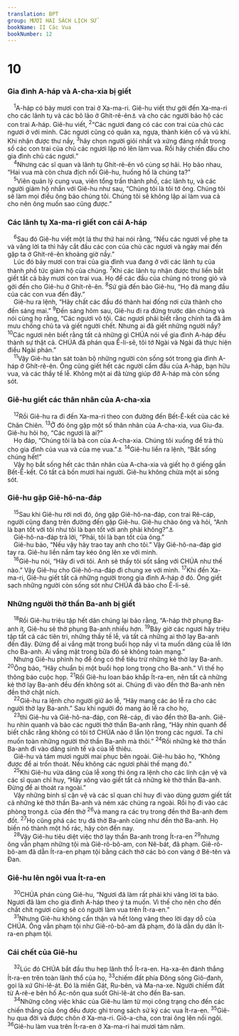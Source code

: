 ```yaml
---
translation: BPT
group: MƯƠI HAI SÁCH LỊCH SỬ
bookName: II Các Vua 
bookNumber: 12
---
```


<div class="title"><h1>10</h1><h3>Gia đình A-háp và A-cha-xia bị giết</h3></div>
<span class="verse 2vua_10_1"> <sup>1</sup>A-háp có bảy mươi con trai ở Xa-ma-ri. Giê-hu viết thư gởi đến Xa-ma-ri cho các lãnh tụ và các bô lão ở Ghít-rê-ên<a data-toggle="tooltip" data-placement="bottom" title="Bản cổ Hi-lạp và bản La-tinh ghi, “các lãnh tụ của thành phố (Xa-ma-ri).”">⚓</a> và cho các người bảo hộ các con trai A-háp. Giê-hu viết,</span>
<span class="verse 2vua_10_2"><sup>2</sup>“Các ngươi đang có các con trai của chủ các ngươi ở với mình. Các ngươi cũng có quân xa, ngựa, thành kiên cố và vũ khí. Khi nhận được thư nầy,</span>
<span class="verse 2vua_10_3"><sup>3</sup>hãy chọn người giỏi nhất và xứng đáng nhất trong số các con trai của chủ các ngươi lập nó lên làm vua. Rồi hãy chiến đấu cho gia đình chủ các ngươi.”<br/></span>
<span class="verse 2vua_10_4"> <sup>4</sup>Nhưng các sĩ quan và lãnh tụ Ghít-rê-ên vô cùng sợ hãi. Họ bảo nhau, “Hai vua mà còn chưa địch nổi Giê-hu, huống hồ là chúng ta?”<br/></span>
<span class="verse 2vua_10_5"> <sup>5</sup>Viên quản lý cung vua, viên tổng trấn thành phố, các lãnh tụ, và các người giám hộ nhắn với Giê-hu như sau, “Chúng tôi là tôi tớ ông. Chúng tôi sẽ làm mọi điều ông bảo chúng tôi. Chúng tôi sẽ không lập ai làm vua cả cho nên ông muốn sao cũng được.”<br/></span>
<div class="title"><h3>Các lãnh tụ Xa-ma-ri giết con cái A-háp</h3></div>
<span class="verse 2vua_10_6"> <sup>6</sup>Sau đó Giê-hu viết một lá thư thứ hai nói rằng, “Nếu các ngươi về phe ta và vâng lời ta thì hãy cắt đầu các con của chủ các ngươi và ngày mai đến gặp ta ở Ghít-rê-ên khoảng giờ nầy.”<br/> Lúc đó bảy mươi con trai của gia đình vua đang ở với các lãnh tụ của thành phố tức giám hộ của chúng.</span>
<span class="verse 2vua_10_7"><sup>7</sup>Khi các lãnh tụ nhận được thư liền bắt giết tất cả bảy mươi con trai vua. Họ để các đầu của chúng nó trong giỏ và gởi đến cho Giê-hu ở Ghít-rê-ên.</span>
<span class="verse 2vua_10_8"><sup>8</sup>Sứ giả đến bảo Giê-hu, “Họ đã mang đầu của các con vua đến đây.”<br/> Giê-hu ra lệnh, “Hãy chất các đầu đó thành hai đống nơi cửa thành cho đến sáng mai.”</span>
<span class="verse 2vua_10_9"><sup>9</sup>Đến sáng hôm sau, Giê-hu đi ra đứng trước dân chúng và nói cùng họ rằng, “Các ngươi vô tội. Các ngươi phải biết rằng chính ta đã âm mưu chống chủ ta và giết người chết. Nhưng ai đã giết những người nầy?</span>
<span class="verse 2vua_10_10"><sup>10</sup>Các ngươi nên biết rằng tất cả những gì CHÚA nói về gia đình A-háp đều thành sự thật cả. CHÚA đã phán qua Ê-li-sê, tôi tớ Ngài và Ngài đã thực hiện điều Ngài phán.”<br/></span>
<span class="verse 2vua_10_11"> <sup>11</sup>Vậy Giê-hu tàn sát toàn bộ những người còn sống sót trong gia đình A-háp ở Ghít-rê-ên. Ông cũng giết hết các người cầm đầu của A-háp, bạn hữu vua, và các thầy tế lễ. Không một ai đã từng giúp đỡ A-háp mà còn sống sót.<br/></span>
<div class="title"><h3>Giê-hu giết các thân nhân của A-cha-xia</h3></div>
<span class="verse 2vua_10_12"> <sup>12</sup>Rồi Giê-hu ra đi đến Xa-ma-ri theo con đường đến Bết-Ê-kết của các kẻ Chăn Chiên.</span>
<span class="verse 2vua_10_13"><sup>13</sup>Ở đó ông gặp một số thân nhân của A-cha-xia, vua Giu-đa. Giê-hu hỏi họ, “Các ngươi là ai?”<br/> Họ đáp, “Chúng tôi là bà con của A-cha-xia. Chúng tôi xuống để trả thù cho gia đình của vua và của mẹ vua.”<a data-toggle="tooltip" data-placement="bottom" title="Hay “chào thăm gia đình vua và mẹ vua.”">⚓</a></span>
<span class="verse 2vua_10_14"><sup>14</sup>Giê-hu liền ra lệnh, “Bắt sống chúng hết!”<br/> Vậy họ bắt sống hết các thân nhân của A-cha-xia và giết họ ở giếng gần Bết-Ê-kết. Có tất cả bốn mươi hai người. Giê-hu không chừa một ai sống sót.<br/></span>
<div class="title"><h3>Giê-hu gặp Giê-hô-na-đáp</h3></div>
<span class="verse 2vua_10_15"> <sup>15</sup>Sau khi Giê-hu rời nơi đó, ông gặp Giê-hô-na-đáp, con trai Rê-cáp, người cũng đang trên đường đến gặp Giê-hu. Giê-hu chào ông và hỏi, “Anh là bạn tốt với tôi như tôi là bạn tốt với anh phải không?”<a data-toggle="tooltip" data-placement="bottom" title="Nguyên văn, “Lòng của anh có thành thật với tôi không? Lòng tôi rất thành thật với lòng anh.”">⚓</a><br/> Giê-hô-na-đáp trả lời, “Phải, tôi là bạn tốt của ông.”<br/> Giê-hu bảo, “Nếu vậy hãy trao tay anh cho tôi.” Vậy Giê-hô-na-đáp giơ tay ra. Giê-hu liền nắm tay kéo ông lên xe với mình.<br/></span>
<span class="verse 2vua_10_16"> <sup>16</sup>Giê-hu nói, “Hãy đi với tôi. Anh sẽ thấy tôi sốt sắng với CHÚA như thế nào.” Vậy Giê-hu cho Giê-hô-na-đáp đi chung xe với mình.</span>
<span class="verse 2vua_10_17"><sup>17</sup>Khi đến Xa-ma-ri, Giê-hu giết tất cả những người trong gia đình A-háp ở đó. Ông giết sạch những người còn sống sót như CHÚA đã bảo cho Ê-li-sê.<br/></span>
<div class="title"><h3>Những người thờ thần Ba-anh bị giết</h3></div>
<span class="verse 2vua_10_18"> <sup>18</sup>Rồi Giê-hu triệu tập hết dân chúng lại bảo rằng, “A-háp thờ phụng Ba-anh ít, Giê-hu sẽ thờ phụng Ba-anh nhiều hơn.</span>
<span class="verse 2vua_10_19"><sup>19</sup>Bây giờ các ngươi hãy triệu tập tất cả các tiên tri, những thầy tế lễ, và tất cả những ai thờ lạy Ba-anh đến đây. Đừng để ai vắng mặt trong buổi họp nầy vì ta muốn dâng của lễ lớn cho Ba-anh. Ai vắng mặt trong bữa đó sẽ không toàn mạng.”<br/> Nhưng Giê-hu phỉnh họ để ông có thể tiêu trừ những kẻ thờ lạy Ba-anh.</span>
<span class="verse 2vua_10_20"><sup>20</sup>Ông bảo, “Hãy chuẩn bị một buổi họp long trọng cho Ba-anh.” Vì thế họ thông báo cuộc họp.</span>
<span class="verse 2vua_10_21"><sup>21</sup>Rồi Giê-hu loan báo khắp Ít-ra-en, nên tất cả những kẻ thờ lạy Ba-anh đều đến không sót ai. Chúng đi vào đền thờ Ba-anh nên đền thờ chật ních.<br/></span>
<span class="verse 2vua_10_22"> <sup>22</sup>Giê-hu ra lệnh cho người giữ áo lễ, “Hãy mang các áo lễ ra cho các người thờ lạy Ba-anh.” Sau khi người đó mang áo lễ ra cho họ,<br/></span>
<span class="verse 2vua_10_23"> <sup>23</sup>thì Giê-hu và Giê-hô-na-đáp, con Rê-cáp, đi vào đền thờ Ba-anh. Giê-hu nhìn quanh và bảo các người thờ thần Ba-anh rằng, “Hãy nhìn quanh để biết chắc rằng không có tôi tớ CHÚA nào ở lẫn lộn trong các ngươi. Ta chỉ muốn toàn những người thờ thần Ba-anh mà thôi.”</span>
<span class="verse 2vua_10_24"><sup>24</sup>Rồi những kẻ thờ thần Ba-anh đi vào dâng sinh tế và của lễ thiêu.<br/> Giê-hu và tám mươi người mai phục bên ngoài. Giê-hu bảo họ, “Không được để ai trốn thoát. Nếu không các ngươi phải thế mạng đó.”<br/></span>
<span class="verse 2vua_10_25"> <sup>25</sup>Khi Giê-hu vừa dâng của lễ xong thì ông ra lệnh cho các lính cận vệ và các sĩ quan chỉ huy, “Hãy xông vào giết tất cả những kẻ thờ thần Ba-anh. Đừng để ai thoát ra ngoài.”<br/> Vậy những binh sĩ cận vệ và các sĩ quan chỉ huy đi vào dùng gươm giết tất cả những kẻ thờ thần Ba-anh và ném xác chúng ra ngoài. Rồi họ đi vào các phòng trong<a data-toggle="tooltip" data-placement="bottom" title="Nguyên văn, “thành của đền thờ Ba-anh.”">⚓</a> của đền thờ</span>
<span class="verse 2vua_10_26"><sup>26</sup>và mang ra các trụ trong đền thờ Ba-anh đem đốt.</span>
<span class="verse 2vua_10_27"><sup>27</sup>Họ cũng phá các trụ đá thờ Ba-anh cũng như đền thờ Ba-anh. Họ biến nó thành một hố rác, hãy còn đến nay.<br/></span>
<span class="verse 2vua_10_28"> <sup>28</sup>Vậy Giê-hu tiêu diệt việc thờ lạy thần Ba-anh trong Ít-ra-en</span>
<span class="verse 2vua_10_29"><sup>29</sup>nhưng ông vẫn phạm những tội mà Giê-rô-bô-am, con Nê-bát, đã phạm. Giê-rô-bô-am đã dẫn Ít-ra-en phạm tội bằng cách thờ các bò con vàng ở Bê-tên và Đan.<br/></span>
<div class="title"><h3>Giê-hu lên ngôi vua Ít-ra-en</h3></div>
<span class="verse 2vua_10_30"> <sup>30</sup>CHÚA phán cùng Giê-hu, “Ngươi đã làm rất phải khi vâng lời ta bảo. Ngươi đã làm cho gia đình A-háp theo ý ta muốn. Vì thế cho nên cho đến chắt chít ngươi cũng sẽ có người làm vua trên Ít-ra-en.”<br/></span>
<span class="verse 2vua_10_31"> <sup>31</sup>Nhưng Giê-hu không cẩn thận và hết lòng vâng theo lời dạy dỗ của CHÚA. Ông vẫn phạm tội như Giê-rô-bô-am đã phạm, đó là dẫn dụ dân Ít-ra-en phạm tội.<br/></span>
<div class="title"><h3>Cái chết của Giê-hu</h3></div>
<span class="verse 2vua_10_32"> <sup>32</sup>Lúc đó CHÚA bắt đầu thu hẹp lãnh thổ Ít-ra-en. Ha-xa-ên đánh thắng Ít-ra-en trên toàn lãnh thổ của họ,</span>
<span class="verse 2vua_10_33"><sup>33</sup>chiếm đất phía Đông sông Giô-đanh, gọi là xứ Ghi-lê-át. Đó là miền Gát, Ru-bên, và Ma-na-xe. Người chiếm đất từ A-rê-e bên hố Ạc-nôn qua suốt Ghi-lê-át cho đến Ba-san.<br/></span>
<span class="verse 2vua_10_34"> <sup>34</sup>Những công việc khác của Giê-hu làm từ mọi công trạng cho đến các chiến thắng của ông đều được ghi trong sách sử ký các vua Ít-ra-en.</span>
<span class="verse 2vua_10_35"><sup>35</sup>Giê-hu qua đời và được chôn ở Xa-ma-ri. Giô-a-cha, con trai ông lên nối ngôi.</span>
<span class="verse 2vua_10_36"><sup>36</sup>Giê-hu làm vua trên Ít-ra-en ở Xa-ma-ri hai mươi tám năm.<br/></span>
